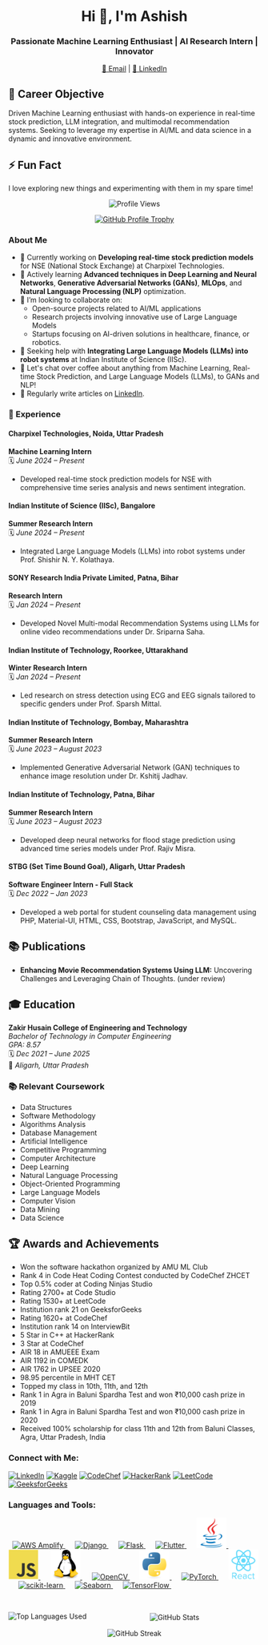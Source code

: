 <h1 align="center">Hi 👋, I'm Ashish</h1>

<h3 align="center">Passionate Machine Learning Enthusiast | AI Research Intern | Innovator</h3>

<p align="center">
  <a href="mailto:rathoreashish146@gmail.com">📧 Email</a> | 
  <a href="https://www.linkedin.com/in/rathore-ashish-k76">🔗 LinkedIn</a>
</p>

## 🎯 Career Objective

Driven Machine Learning enthusiast with hands-on experience in real-time stock prediction, LLM integration, and multimodal recommendation systems. Seeking to leverage my expertise in AI/ML and data science in a dynamic and innovative environment.

## ⚡ Fun Fact

I love exploring new things and experimenting with them in my spare time!

<p align="center">
  <img src="https://komarev.com/ghpvc/?username=rathoreashish146&label=Profile%20views&color=0e75b6&style=flat" alt="Profile Views" />
</p>

<p align="center">
  <a href="https://github.com/ryo-ma/github-profile-trophy">
    <img src="https://github-profile-trophy.vercel.app/?username=rathoreashish146" alt="GitHub Profile Trophy" />
  </a>
</p>

<h3>About Me</h3>

- 🔭 Currently working on **Developing real-time stock prediction models** for NSE (National Stock Exchange) at Charpixel Technologies.
- 🌱 Actively learning **Advanced techniques in Deep Learning and Neural Networks**, **Generative Adversarial Networks (GANs)**, **MLOps**, and **Natural Language Processing (NLP)** optimization.
- 👯 I’m looking to collaborate on:
  - Open-source projects related to AI/ML applications
  - Research projects involving innovative use of Large Language Models
  - Startups focusing on AI-driven solutions in healthcare, finance, or robotics.
- 🤝 Seeking help with **Integrating Large Language Models (LLMs) into robot systems** at Indian Institute of Science (IISc).
- 💬 Let's chat over coffee about anything from Machine Learning, Real-time Stock Prediction, and Large Language Models (LLMs), to GANs and NLP!
- 📝 Regularly write articles on [LinkedIn](https://www.linkedin.com/in/rathore-ashish-k76).

### 💼 Experience

#### Charpixel Technologies, Noida, Uttar Pradesh
**Machine Learning Intern**  
🗓️ _June 2024 – Present_  
- Developed real-time stock prediction models for NSE with comprehensive time series analysis and news sentiment integration.

#### Indian Institute of Science (IISc), Bangalore
**Summer Research Intern**  
🗓️ _June 2024 – Present_  
- Integrated Large Language Models (LLMs) into robot systems under Prof. Shishir N. Y. Kolathaya.

#### SONY Research India Private Limited, Patna, Bihar
**Research Intern**  
🗓️ _Jan 2024 – Present_  
- Developed Novel Multi-modal Recommendation Systems using LLMs for online video recommendations under Dr. Sriparna Saha.

#### Indian Institute of Technology, Roorkee, Uttarakhand
**Winter Research Intern**  
🗓️ _Jan 2024 – Present_  
- Led research on stress detection using ECG and EEG signals tailored to specific genders under Prof. Sparsh Mittal.

#### Indian Institute of Technology, Bombay, Maharashtra
**Summer Research Intern**  
🗓️ _June 2023 – August 2023_  
- Implemented Generative Adversarial Network (GAN) techniques to enhance image resolution under Dr. Kshitij Jadhav.

#### Indian Institute of Technology, Patna, Bihar
**Summer Research Intern**  
🗓️ _June 2023 – August 2023_  
- Developed deep neural networks for flood stage prediction using advanced time series models under Prof. Rajiv Misra.

#### STBG (Set Time Bound Goal), Aligarh, Uttar Pradesh
**Software Engineer Intern - Full Stack**  
🗓️ _Dec 2022 – Jan 2023_  
- Developed a web portal for student counseling data management using PHP, Material-UI, HTML, CSS, Bootstrap, JavaScript, and MySQL.

## 📚 Publications

- **Enhancing Movie Recommendation Systems Using LLM:** Uncovering Challenges and Leveraging Chain of Thoughts. (under review)

## 🎓 Education

**Zakir Husain College of Engineering and Technology**  
_Bachelor of Technology in Computer Engineering_  
_GPA: 8.57_  
🗓️ _Dec 2021 – June 2025_  
📍 _Aligarh, Uttar Pradesh_

### 📚 Relevant Coursework

- Data Structures
- Software Methodology
- Algorithms Analysis
- Database Management
- Artificial Intelligence
- Competitive Programming
- Computer Architecture
- Deep Learning
- Natural Language Processing
- Object-Oriented Programming
- Large Language Models
- Computer Vision
- Data Mining
- Data Science

## 🏆 Awards and Achievements

- Won the software hackathon organized by AMU ML Club
- Rank 4 in Code Heat Coding Contest conducted by CodeChef ZHCET
- Top 0.5% coder at Coding Ninjas Studio
- Rating 2700+ at Code Studio
- Rating 1530+ at LeetCode
- Institution rank 21 on GeeksforGeeks
- Rating 1620+ at CodeChef
- Institution rank 14 on InterviewBit
- 5 Star in C++ at HackerRank
- 3 Star at CodeChef
- AIR 18 in AMUEEE Exam
- AIR 1192 in COMEDK
- AIR 1762 in UPSEE 2020
- 98.95 percentile in MHT CET
- Topped my class in 10th, 11th, and 12th
- Rank 1 in Agra in Baluni Spardha Test and won ₹10,000 cash prize in 2019
- Rank 1 in Agra in Baluni Spardha Test and won ₹10,000 cash prize in 2020
- Received 100% scholarship for class 11th and 12th from Baluni Classes, Agra, Uttar Pradesh, India

<h3>Connect with Me:</h3>

<p>
  <a href="https://linkedin.com/in/rathore-ashish-k76/" target="_blank"><img src="https://raw.githubusercontent.com/rahuldkjain/github-profile-readme-generator/master/src/images/icons/Social/linked-in-alt.svg" alt="LinkedIn" height="60" width="60" /></a>
  <a href="https://kaggle.com/aram76" target="_blank"><img src="https://raw.githubusercontent.com/rahuldkjain/github-profile-readme-generator/master/src/images/icons/Social/kaggle.svg" alt="Kaggle" height="60" width="60" /></a>
  <a href="https://www.codechef.com/users/users/syntexerror" target="_blank"><img src="https://cdn.jsdelivr.net/npm/simple-icons@3.1.0/icons/codechef.svg" alt="CodeChef" height="60" width="60" /></a>
  <a href="https://www.hackerrank.com/rathoreashish146" target="_blank"><img src="https://raw.githubusercontent.com/rahuldkjain/github-profile-readme-generator/master/src/images/icons/Social/hackerrank.svg" alt="HackerRank" height="60" width="60" /></a>
  <a href="https://www.leetcode.com/rathoreashish146/" target="_blank"><img src="https://raw.githubusercontent.com/rahuldkjain/github-profile-readme-generator/master/src/images/icons/Social/leet-code.svg" alt="LeetCode" height="60" width="60" /></a>
  <a href="https://auth.geeksforgeeks.org/user/rathoreashish146/" target="_blank"><img src="https://raw.githubusercontent.com/rahuldkjain/github-profile-readme-generator/master/src/images/icons/Social/geeks-for-geeks.svg" alt="GeeksforGeeks" height="60" width="60" /></a>
</p>

<h3>Languages and Tools:</h3>

<p> 
  <a href="https://aws.amazon.com/amplify/" target="_blank" rel="noreferrer"> <img src="https://docs.amplify.aws/assets/logo-dark.svg" alt="AWS Amplify" width="60" height="60"/> </a> 
  <span>&nbsp;&nbsp;</span>
  <a href="https://www.djangoproject.com/" target="_blank" rel="noreferrer"> <img src="https://cdn.worldvectorlogo.com/logos/django.svg" alt="Django" width="60" height="60"/> </a> 
  <span>&nbsp;&nbsp;</span>
  <a href="https://flask.palletsprojects.com/" target="_blank" rel="noreferrer"> <img src="https://www.vectorlogo.zone/logos/pocoo_flask/pocoo_flask-icon.svg" alt="Flask" width="60" height="60"/> </a> 
  <span>&nbsp;&nbsp;</span>
  <a href="https://flutter.dev" target="_blank" rel="noreferrer"> <img src="https://www.vectorlogo.zone/logos/flutterio/flutterio-icon.svg" alt="Flutter" width="60" height="60"/> </a> 
  <span>&nbsp;&nbsp;</span>
  <a href="https://www.java.com" target="_blank" rel="noreferrer"> <img src="https://raw.githubusercontent.com/devicons/devicon/master/icons/java/java-original.svg" alt="Java" width="60" height="60"/> </a> 
  <span>&nbsp;&nbsp;</span>
  <a href="https://developer.mozilla.org/en-US/docs/Web/JavaScript" target="_blank" rel="noreferrer"> <img src="https://raw.githubusercontent.com/devicons/devicon/master/icons/javascript/javascript-original.svg" alt="JavaScript" width="60" height="60"/> </a> 
  <span>&nbsp;&nbsp;</span>
  <a href="https://www.linux.org/" target="_blank" rel="noreferrer"> <img src="https://raw.githubusercontent.com/devicons/devicon/master/icons/linux/linux-original.svg" alt="Linux" width="60" height="60"/> </a> 
  <span>&nbsp;&nbsp;</span>
  <a href="https://opencv.org/" target="_blank" rel="noreferrer"> <img src="https://www.vectorlogo.zone/logos/opencv/opencv-icon.svg" alt="OpenCV" width="60" height="60"/> </a> 
  <span>&nbsp;&nbsp;</span>
  <a href="https://www.python.org" target="_blank" rel="noreferrer"> <img src="https://raw.githubusercontent.com/devicons/devicon/master/icons/python/python-original.svg" alt="Python" width="60" height="60"/> </a> 
  <span>&nbsp;&nbsp;</span>
  <a href="https://pytorch.org/" target="_blank" rel="noreferrer"> <img src="https://www.vectorlogo.zone/logos/pytorch/pytorch-icon.svg" alt="PyTorch" width="60" height="60"/> </a> 
  <span>&nbsp;&nbsp;</span>
  <a href="https://reactjs.org/" target="_blank" rel="noreferrer"> <img src="https://raw.githubusercontent.com/devicons/devicon/master/icons/react/react-original-wordmark.svg" alt="React" width="60" height="60"/> </a> 
  <span>&nbsp;&nbsp;</span>
  <a href="https://scikit-learn.org/" target="_blank" rel="noreferrer"> <img src="https://upload.wikimedia.org/wikipedia/commons/0/05/Scikit_learn_logo_small.svg" alt="scikit-learn" width="60" height="60"/> </a> 
  <span>&nbsp;&nbsp;</span>
  <a href="https://seaborn.pydata.org/" target="_blank" rel="noreferrer"> <img src="https://seaborn.pydata.org/_images/logo-mark-lightbg.svg" alt="Seaborn" width="60" height="60"/> </a> 
  <span>&nbsp;&nbsp;</span>
  <a href="https://www.tensorflow.org" target="_blank" rel="noreferrer"> <img src="https://www.vectorlogo.zone/logos/tensorflow/tensorflow-icon.svg" alt="TensorFlow" width="60" height="60"/> </a> 
</p>

<p>&nbsp;</p>

<p align="left"><img align="left" src="https://github-readme-stats.vercel.app/api/top-langs?username=rathoreashish146&show_icons=true&locale=en&layout=compact" alt="Top Languages Used" /></p>

<p align="center">&nbsp;<img align="center" src="https://github-readme-stats.vercel.app/api?username=rathoreashish146&show_icons=true&locale=en" alt="GitHub Stats" /></p>

<p align="center"><img align="center" src="https://github-readme-streak-stats.herokuapp.com/?user=rathoreashish146&" alt="GitHub Streak" /></p>
